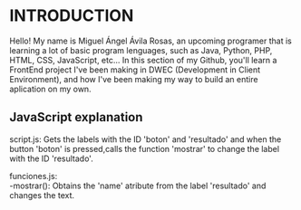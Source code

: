 <h1>INTRODUCTION</h1>

Hello! My name is Miguel Ángel Ávila Rosas, an upcoming programer that is learning a lot of basic program lenguages, such as Java, Python, PHP, HTML, CSS, JavaScript, etc...
In this section of my Github, you'll learn a FrontEnd project I've been making in DWEC (Development in Client Environment), and how I've been making my way to
build an entire aplication on my own.

<h2>JavaScript explanation</h2>

script.js: Gets the labels with the ID 'boton' and 'resultado' and when the button 'boton' is pressed,calls the function 'mostrar' to change the label with the ID 'resultado'.

funciones.js:</br>
  -mostrar(): Obtains the 'name' atribute from the label 'resultado' and changes the text.
